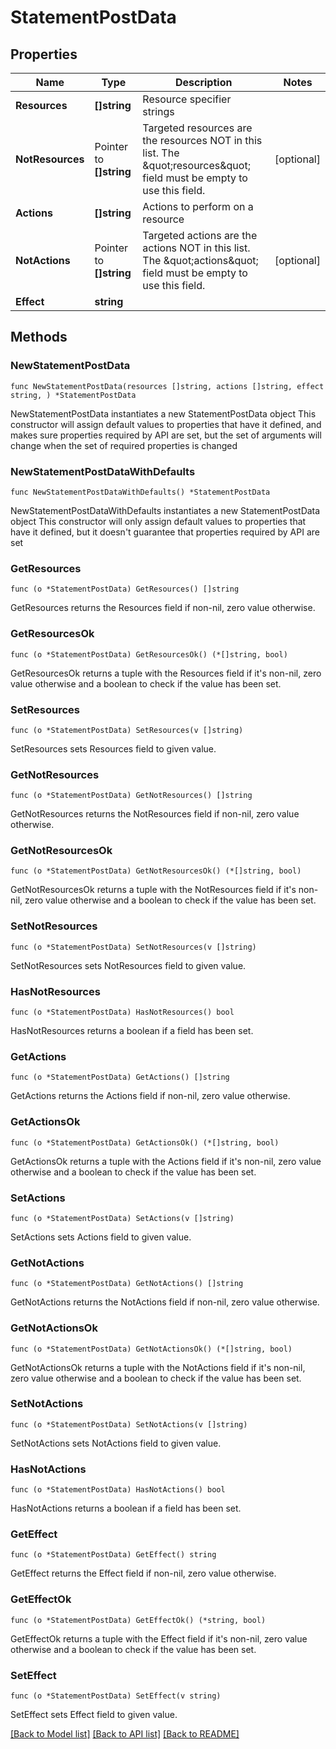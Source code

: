 # StatementPostData

## Properties

Name | Type | Description | Notes
------------ | ------------- | ------------- | -------------
**Resources** | **[]string** | Resource specifier strings | 
**NotResources** | Pointer to **[]string** | Targeted resources are the resources NOT in this list. The \&quot;resources\&quot; field must be empty to use this field. | [optional] 
**Actions** | **[]string** | Actions to perform on a resource | 
**NotActions** | Pointer to **[]string** | Targeted actions are the actions NOT in this list. The \&quot;actions\&quot; field must be empty to use this field. | [optional] 
**Effect** | **string** |  | 

## Methods

### NewStatementPostData

`func NewStatementPostData(resources []string, actions []string, effect string, ) *StatementPostData`

NewStatementPostData instantiates a new StatementPostData object
This constructor will assign default values to properties that have it defined,
and makes sure properties required by API are set, but the set of arguments
will change when the set of required properties is changed

### NewStatementPostDataWithDefaults

`func NewStatementPostDataWithDefaults() *StatementPostData`

NewStatementPostDataWithDefaults instantiates a new StatementPostData object
This constructor will only assign default values to properties that have it defined,
but it doesn't guarantee that properties required by API are set

### GetResources

`func (o *StatementPostData) GetResources() []string`

GetResources returns the Resources field if non-nil, zero value otherwise.

### GetResourcesOk

`func (o *StatementPostData) GetResourcesOk() (*[]string, bool)`

GetResourcesOk returns a tuple with the Resources field if it's non-nil, zero value otherwise
and a boolean to check if the value has been set.

### SetResources

`func (o *StatementPostData) SetResources(v []string)`

SetResources sets Resources field to given value.


### GetNotResources

`func (o *StatementPostData) GetNotResources() []string`

GetNotResources returns the NotResources field if non-nil, zero value otherwise.

### GetNotResourcesOk

`func (o *StatementPostData) GetNotResourcesOk() (*[]string, bool)`

GetNotResourcesOk returns a tuple with the NotResources field if it's non-nil, zero value otherwise
and a boolean to check if the value has been set.

### SetNotResources

`func (o *StatementPostData) SetNotResources(v []string)`

SetNotResources sets NotResources field to given value.

### HasNotResources

`func (o *StatementPostData) HasNotResources() bool`

HasNotResources returns a boolean if a field has been set.

### GetActions

`func (o *StatementPostData) GetActions() []string`

GetActions returns the Actions field if non-nil, zero value otherwise.

### GetActionsOk

`func (o *StatementPostData) GetActionsOk() (*[]string, bool)`

GetActionsOk returns a tuple with the Actions field if it's non-nil, zero value otherwise
and a boolean to check if the value has been set.

### SetActions

`func (o *StatementPostData) SetActions(v []string)`

SetActions sets Actions field to given value.


### GetNotActions

`func (o *StatementPostData) GetNotActions() []string`

GetNotActions returns the NotActions field if non-nil, zero value otherwise.

### GetNotActionsOk

`func (o *StatementPostData) GetNotActionsOk() (*[]string, bool)`

GetNotActionsOk returns a tuple with the NotActions field if it's non-nil, zero value otherwise
and a boolean to check if the value has been set.

### SetNotActions

`func (o *StatementPostData) SetNotActions(v []string)`

SetNotActions sets NotActions field to given value.

### HasNotActions

`func (o *StatementPostData) HasNotActions() bool`

HasNotActions returns a boolean if a field has been set.

### GetEffect

`func (o *StatementPostData) GetEffect() string`

GetEffect returns the Effect field if non-nil, zero value otherwise.

### GetEffectOk

`func (o *StatementPostData) GetEffectOk() (*string, bool)`

GetEffectOk returns a tuple with the Effect field if it's non-nil, zero value otherwise
and a boolean to check if the value has been set.

### SetEffect

`func (o *StatementPostData) SetEffect(v string)`

SetEffect sets Effect field to given value.



[[Back to Model list]](../README.md#documentation-for-models) [[Back to API list]](../README.md#documentation-for-api-endpoints) [[Back to README]](../README.md)


